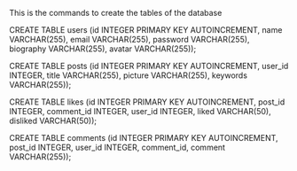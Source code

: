 This is the commands to create the tables of the database

CREATE TABLE users (id INTEGER PRIMARY KEY AUTOINCREMENT, name VARCHAR(255), email VARCHAR(255), password VARCHAR(255), biography VARCHAR(255), avatar VARCHAR(255));

CREATE TABLE posts (id INTEGER PRIMARY KEY AUTOINCREMENT, user_id INTEGER, title VARCHAR(255), picture VARCHAR(255), keywords VARCHAR(255));

CREATE TABLE likes (id INTEGER PRIMARY KEY AUTOINCREMENT, post_id INTEGER, comment_id INTEGER, user_id INTEGER, liked VARCHAR(50), disliked VARCHAR(50));

CREATE TABLE comments (id INTEGER PRIMARY KEY AUTOINCREMENT, post_id INTEGER, user_id INTEGER, comment_id, comment VARCHAR(255));
